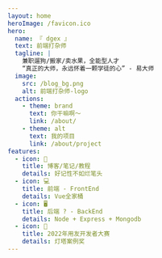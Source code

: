 ```yaml
---
layout: home
heroImage: /favicon.ico
hero:
  name: 『 dgex 』
  text: 前端打杂师
  tagline: |
    兼职遛狗/搬家/卖水果，全能型人才
    “真正的大师，永远怀着一颗学徒的心” - 易大师
  image:
    src: /blog_bg.png
    alt: 前端打杂师-logo
  actions:
    - theme: brand
      text: 你干嘛啊～
      link: /about/
    - theme: alt
      text: 我的项目
      link: /about/project
features:
  - icon: 📖
    title: 博客/笔记/教程
    details: 好记性不如烂笔头
  - icon: 💻
    title: 前端 - FrontEnd
    details: Vue全家桶
  - icon: 🖥️
    title: 后端 ? - BackEnd
    details: Node + Express + Mongodb
  - icon: 🎉
    title: 2022年用友开发者大赛
    details: 灯塔案例奖
---
```


